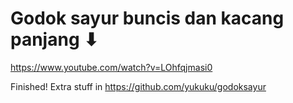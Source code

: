# Godok sayur buncis dan kacang panjang ⬇

https://www.youtube.com/watch?v=LOhfqjmasi0

Finished! Extra stuff in https://github.com/yukuku/godoksayur
